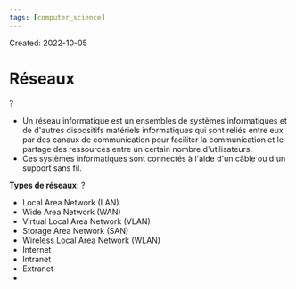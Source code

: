 ```yaml
---
tags: [computer_science] 
---
```

Created: 2022-10-05

# Réseaux
?
- Un réseau informatique est un ensembles de systèmes informatiques et de d'autres dispositifs matériels informatiques qui sont reliés entre eux par des canaux de communication pour faciliter la communication et le partage des ressources entre un certain nombre d'utilisateurs.
- Ces systèmes informatiques sont connectés à l'aide d'un câble ou d'un support sans fil.

**Types de réseaux**:
?
- Local Area Network (LAN)
- Wide Area Network (WAN)
- Virtual Local Area Network (VLAN)
- Storage Area Network (SAN)
- Wireless Local Area Network (WLAN)
- Internet
- Intranet
- Extranet
- 